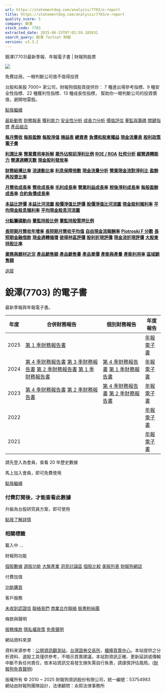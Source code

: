```yaml
---
url: https://statementdog.com/analysis/7703/e-report
title: https://statementdog.com/analysis/7703/e-report
quality_score: 5
company: 銳澤
stock_code: 7703
extracted_date: 2025-06-25T07:02:59.185831
search_query: 銳澤 factset 財報
version: v3.3.2
---
```


銳澤(7703)最新季報、年報電子書 | 財報狗股票















![](https://www.facebook.com/tr?id=1265443774131605&ev=PageView&noscript=1)













































































免費註冊，一眼判斷公司值不值得投資

台股和美股 7000+ 家公司，財報狗個股頁提供你：
7 種進出場參考指標、9 種安全性指標、22 種獲利性指標、13 種成長性指標，
幫助你一眼判斷公司的投資價值，避開地雷股。

[點我繼續](/users/sign_up)

[最新動態](/analysis/7703)
[財務報表](/analysis/7703/monthly-revenue)
[獲利能力](/analysis/7703/profit-margin)
[安全性分析](/analysis/7703/financial-structure-ratio)
[成長力分析](/analysis/7703/monthly-revenue-growth-rate)
[價值評估](/analysis/7703/pe)
[董監與籌碼](/analysis/7703/broker-trading)
[關鍵指標](/analysis/7703/long-term-and-short-term-monthly-revenue-yoy)
[產品組合](/analysis/7703/ai-search)

[**每月營收**](/analysis/7703/monthly-revenue)
[**每股盈餘**](/analysis/7703/eps)
[**每股淨值**](/analysis/7703/nav)
[**損益表**](/analysis/7703/income-statement)
[**總資產**](/analysis/7703/assets)
[**負債和股東權益**](/analysis/7703/liabilities-and-equity)
[**現金流量表**](/analysis/7703/cash-flow-statement)
[**股利政策**](/analysis/7703/dividend-policy)
[**電子書**](/analysis/7703/e-report)

[**利潤比率**](/analysis/7703/profit-margin)
[**營業費用率拆解**](/analysis/7703/operating-expense-ratio)
[**業外佔稅前淨利比例**](/analysis/7703/non-operating-income-to-profit-before-tax)
[**ROE / ROA**](/analysis/7703/roe-roa)
[**杜邦分析**](/analysis/7703/du-pont-analysis)
[**經營週轉能力**](/analysis/7703/turnover-ratio)
[**營運週轉天數**](/analysis/7703/turnover-days)
[**現金股利發放率**](/analysis/7703/dividend-payout-ratio)

[**財務結構比率**](/analysis/7703/financial-structure-ratio)
[**流速動比率**](/analysis/7703/current-ratio-and-quick-ratio)
[**利息保障倍數**](/analysis/7703/interest-coverage-ratio)
[**現金流量分析**](/analysis/7703/cash-flow-analysis)
[**營業現金流對淨利比**](/analysis/7703/operating-cash-flow-to-net-income-ratio)
[**盈餘再投資比率**](/analysis/7703/reinvestment-rate)

[**月營收成長率**](/analysis/7703/monthly-revenue-growth-rate)
[**營收成長率**](/analysis/7703/revenue-growth-rate)
[**毛利成長率**](/analysis/7703/gross-profit-growth-rate)
[**營業利益成長率**](/analysis/7703/operating-income-growth-rate)
[**稅後淨利成長率**](/analysis/7703/net-income-growth-rate)
[**每股盈餘成長率**](/analysis/7703/eps-growth-rate)
[**合約負債成長率**](/analysis/7703/current-contract-liabilities-growth-rate)

[**本益比評價**](/analysis/7703/pe)
[**本益比河流圖**](/analysis/7703/pe-band)
[**股價淨值比評價**](/analysis/7703/pb)
[**股價淨值比河流圖**](/analysis/7703/pb-band)
[**現金股利殖利率**](/analysis/7703/dividend-yield)
[**平均現金股息殖利率**](/analysis/7703/average-dividend-yield)
[**平均現金股息河流圖**](/analysis/7703/average-dividend-yield-band)

[**分點籌碼動向**](/analysis/7703/broker-trading)
[**董監持股比例**](/analysis/7703/board-members-and-supervisors-shares-to-shares-outstanding-ratio)
[**董監持股質押比例**](/analysis/7703/pledging-ratio-of-board-members-and-supervisors)

[**長短期月營收年增率**](/analysis/7703/long-term-and-short-term-monthly-revenue-yoy)
[**長短期月營收平均值**](/analysis/7703/average-long-term-and-short-term-monthly-revenue)
[**自由現金流報酬率**](/analysis/7703/croic)
[**Piotroski F 分數**](/analysis/7703/piotroski-f-score)
[**長短期金融借款**](/analysis/7703/financial-borrowing)
[**現金週轉循環**](/analysis/7703/cash-conversion-cycle)
[**彼得林區評價**](/analysis/7703/peter-lynch-valuation)
[**股利折現評價**](/analysis/7703/dividend-discount-valuation)
[**現金流折現評價**](/analysis/7703/dcf-valuation)
[**大股東持股比率**](/analysis/7703/majority-shareholders-share-ratio)

[**業務與題材近況**](/analysis/7703/ai-search)
[**產品銷售額**](/analysis/7703/product-sales-figure)
[**產品銷售量**](/analysis/7703/product-sales-volume)
[**產品單價**](/analysis/7703/product-unit-price)
[**產能與產量**](/analysis/7703/production-capacity)
[**產能利用率**](/analysis/7703/production-capacity-utilization)
[**區域銷售額**](/analysis/7703/product-regional-sales)

[追蹤](/users/sign_up)

# 銳澤(7703) 的電子書

最新季報與年報電子書。

| 年度 | 合併財務報告 | 個別財務報告 | 年度報告 |
| --- | --- | --- | --- |
| 2025 | [第 1 季財務報告書](https://doc.twse.com.tw/server-java/t57sb01?co_id=7703&colorchg=1&kind=A&step=9&filename=202501_7703_AI1.pdf) |  | [年報電子書](/analysis) |
| 2024 | [第 4 季財務報告書](https://doc.twse.com.tw/server-java/t57sb01?co_id=7703&colorchg=1&kind=A&step=9&filename=202404_7703_AI1.pdf)  [第 3 季財務報告書](https://doc.twse.com.tw/server-java/t57sb01?co_id=7703&colorchg=1&kind=A&step=9&filename=202403_7703_AI1.pdf)  [第 2 季財務報告書](https://doc.twse.com.tw/server-java/t57sb01?co_id=7703&colorchg=1&kind=A&step=9&filename=202402_7703_AI1.pdf)  [第 1 季財務報告書](/analysis) | [第 4 季財務報告書](https://doc.twse.com.tw/server-java/t57sb01?co_id=7703&colorchg=1&kind=A&step=9&filename=202404_7703_AI3.pdf)  [第 1 季財務報告書](https://doc.twse.com.tw/server-java/t57sb01?co_id=7703&colorchg=1&kind=A&step=9&filename=202401_7703_AI2.pdf) | [年報電子書](https://doc.twse.com.tw/server-java/t57sb01?co_id=7703&colorchg=1&kind=F&step=9&filename=2024_7703_20250515F04.pdf) |
| 2023 | [第 4 季財務報告書](/analysis)  [第 2 季財務報告書](/analysis) | [第 4 季財務報告書](https://doc.twse.com.tw/server-java/t57sb01?co_id=7703&colorchg=1&kind=A&step=9&filename=202304_7703_AI2.pdf)  [第 2 季財務報告書](https://doc.twse.com.tw/server-java/t57sb01?co_id=7703&colorchg=1&kind=A&step=9&filename=202302_7703_AI2.pdf) | [年報電子書](https://doc.twse.com.tw/server-java/t57sb01?co_id=7703&colorchg=1&kind=F&step=9&filename=2023_7703_20240516F04.pdf) |
| 2022 |  |  | [年報電子書](/analysis) |
| 2021 |  |  | [年報電子書](/analysis) |

請先登入為會員，查看 20 年歷史數據

馬上加入會員，即可免費使用

[點我繼續](/users/sign_up)

### 付費訂閱後，才能查看此數據

升級為台股研究員方案，即可使用

[點我了解詳情](/pricing)

### 相關標籤

載入中 ...





財報狗功能

[個股數據](/analysis)
[選股功能](/screeners)
[大盤產業](/taiex)
[洞見討論區](/insight)
[個股比較](/compare/tpe)
[美股列表](/us-stock-list)
[財報狗網誌](/blog/)

付費加值

[功能購買](/pricing)

客戶服務

[未收到認證信](/users/recv_auth_fail)
[聯絡我們](/contact)
[商業合作聯絡](/contact)
[臉書粉絲團](//www.facebook.com/statementdog)

條款與聲明

[服務條款](/law/tos)
[隱私權政策](/law/privacy)
[免責聲明](/law/disclaimer)

網站資料來源

資料來源参考：[公開資訊觀測站](http://mops.twse.com.tw/mops/web/index)，[台灣證券交易所](http://www.tse.com.tw/)，[櫃檯買賣中心](http://www.otc.org.tw/)。本站提供之分析資料、選股工具僅供參考，不暗示買賣建議，本站對資訊正確、更新延誤或傳輸中斷不負任何責任，依本站資訊交易發生損失需自行負責，請謹慎評估風險。([財報狗免責聲明](/law/disclaimer))

版權所有 © 2010 ~ 2025 財報狗資訊股份有限公司，統一編號：53754983  
網站由財報狗團隊設計，法律顧問：永熙法律事務所